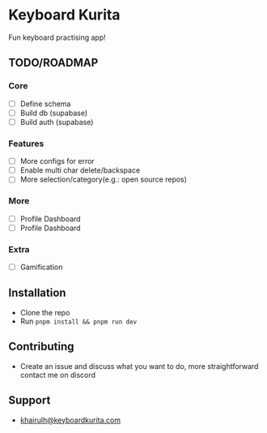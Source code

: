 # Keyboard Kurita

Fun keyboard practising app!


## TODO/ROADMAP

### Core
- [ ] Define schema
- [ ] Build db (supabase)
- [ ] Build auth (supabase)

### Features
- [ ] More configs for error
- [ ] Enable multi char delete/backspace
- [ ] More selection/category(e.g.: open source repos)

### More
- [ ] Profile Dashboard
- [ ] Profile Dashboard

### Extra
- [ ] Gamification

## Installation
- Clone the repo
- Run `pnpm install && pnpm run dev`

## Contributing
- Create an issue and discuss what you want to do, more straightforward contact me on discord

## Support
- [khairulh@keyboardkurita.com](khairulh@keyboardkurita.com)